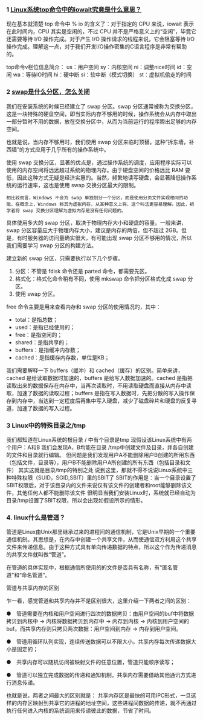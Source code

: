 

### 1 [Linux系统top命令中的iowait究竟是什么意思？](https://blog.popkx.com/linux%E7%B3%BB%E7%BB%9Ftop%E5%91%BD%E4%BB%A4%E4%B8%AD%E7%9A%84iowait%E7%A9%B6%E7%AB%9F%E6%98%AF%E4%BB%80%E4%B9%88%E6%84%8F%E6%80%9D/)

现在基本就清楚 top 命令中 % io 的含义了：对于指定的 CPU 来说，iowait 表示在此时间内，CPU 其实是空闲的，不过 CPU 并不是严格意义上的“空闲”，毕竟它还需要等待 I/O 操作完成。对于产生 I/O 操作请求的线程来说，它会阻塞等待 I/O 操作完成。理解这一点，对于我们开发I/O操作密集的C语言程序是非常有帮助的。

top命令v栏位信息简介：
us：用户空间
sy：内核空间
ni：调整nice时间
id：空闲
wa：等待IO时间
hi：硬中断
si：软中断（模式切换）
st：虚拟机偷走的时间

### 2 [swap是什么分区，怎么关闭](http://c.biancheng.net/view/907.html)

我们在安装系统的时候已经建立了 swap 分区。swap 分区通常被称为交换分区，这是一块特殊的硬盘空间，即当实际内存不够用的时候，操作系统会从内存中取出一部分暂时不用的数据，放在交换分区中，从而为当前运行的程序腾出足够的内存空间。

也就是说，当内存不够用时，我们使用 swap 分区来临时顶替。这种“拆东墙，补西墙”的方式应用于几乎所有的操作系统中。

使用 swap 交换分区，显著的优点是，通过操作系统的调度，应用程序实际可以使用的内存空间将远远超过系统的物理内存。由于硬盘空间的价格远比 RAM 要低，因此这种方式无疑是经济实惠的。当然，频繁地读写硬盘，会显著降低操作系统的运行速率，这也是使用 swap 交换分区最大的限制。

```
相比较而言，Windows 不会为 swap 单独划分一个分区，而是使用分页文件实现相同的功能，在概念上，Windows 称其为虚拟内存，从某种意义上将，这个叫法更容易理解。因此，初学者将 swap 交换分区理解为虚拟内存是没有任何问题的。
```

具体使用多大的 swap 分区，取决于物理内存大小和硬盘的容量。一般来讲，swap 分区容量应大于物理内存大小，建议是内存的两倍，但不超过 2GB。但是，有时服务器的访问量确实很大，有可能出现 swap 分区不够用的情况，所以我们需要学习 swap 分区的构建方法。

建立新的 swap 分区，只需要执行以下几个步骤。

1. 分区：不管是 fdisk 命令还是 parted 命令，都需要先区。
2. 格式化：格式化命令稍有不同，使用 mkswap 命令把分区格式化成 swap 分区。
3. 使用 swap 分区。

free 命令主要是用来查看内存和 swap 分区的使用情况的，其中：

- total：是指总数；
- used：是指已经使用的；
- free：是指空闲的；
- shared：是指共享的；
- buffers：是指缓冲内存数；
- cached：是指缓存内存数，单位是KB；


我们需要解释一下 buffers（缓冲）和 cached（缓存）的区别。简单来讲，cached 是给读取数据时加速的，buffers 是给写入数据加速的。cached 是指把读取出来的数据保存在内存中，当再次读取时，不用读取硬盘而直接从内存中读取，加速了数据的读取过程；buffers 是指在写入数据时，先把分散的写入操作保存到内存中，当达到一定程度后再集中写入硬盘，减少了磁盘碎片和硬盘的反复寻道，加速了数据的写入过程。

### 3 Linux中的特殊目录之/tmp

我们都知道在Linux系统的根目录 / 中有个目录是tmp
现假设该Linux系统中有两个用户：A和B
我们会发现A，B均能在目录 /tmp中创建文件及目录，并各自创建的文件和目录就行编辑。
但问题是我们发现用户A不能删除用户B创建的所用东西（包括文件，目录等），用户B不能删除用户A所创建的所有东西（包括目录和文件）
其实这就是目录/tmp的特别之处
说到这里，那就不得不说说Linux系统中三种特殊权限（SUID，SGID,SBIT）里的SBIT了
SBIT的作用是：当一个目录设置了SBIT权限后，对于该目录内的文件来说仅有该文件的创建者和root能够删除该文件，其他任何人都不能删除该文件
很明显当我们安装Linux时，系统就已经自动为目录/tmp设置了SBIT权限，所以会出现如假设所示的情形。

### 4. linux什么是管道？

管道是Linux由Unix那里继承过来的进程间的通信机制，它是Unix早期的一个重要通信机制。其思想是，在内存中创建一个共享文件，从而使通信双方利用这个共享文件来传递信息。由于这种方式具有单向传递数据的特点，所以这个作为传递消息的共享文件就叫做“管道”。

在管道的具体实现中，根据通信所使用的的文件是否具有名称，有“匿名管道”和“命名管道”。

管道与共享内存的区别

乍一看，感觉管道和共享内存并不是区别很大，这里介绍一下两者之间的区别：

●　管道需要在内核和用户空间进行四次的数据拷贝：由用户空间的buf中将数据拷贝到内核中 -> 内核将数据拷贝到内存中 -> 内存到内核 -> 内核到用户空间的buf。而共享内存则只拷贝两次数据：用户空间到内存 -> 内存到用户空间。

●　管道用循环队列实现，连续传送数据可以不限大小。共享内存每次传递数据大小是固定的；

●　共享内存可以随机访问被映射文件的任意位置，管道只能顺序读写；

●　管道可以独立完成数据的传递和通知机制，共享内存需要借助其他通讯方式进行消息传递。

也就是说，两者之间最大的区别就是： 共享内存区是最快的可用IPC形式，一旦这样的内存区映射到共享它的进程的地址空间，这些进程间数据的传递，就不再通过执行任何进入内核的系统调用来传递彼此的数据，节省了时间。